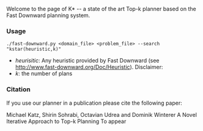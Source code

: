 Welcome to the page of K\* -- a state of the art Top-k planner based on the 
Fast Downward planning system.

### Usage ###

```
./fast-downward.py <domain_file> <problem_file> --search "kstar(heuristic,k)"
```
* _heurisitic_:  Any heuristic provided by Fast Downward (see http://www.fast-downward.org/Doc/Heuristic).
Disclaimer:
* _k_: the number of plans

### Citation ###
If you use our planner in a publication please cite the following paper:

Michael Katz, Shirin Sohrabi, Octavian Udrea and Dominik Winterer
A Novel Iterative Approach to Top-k Planning
To appear